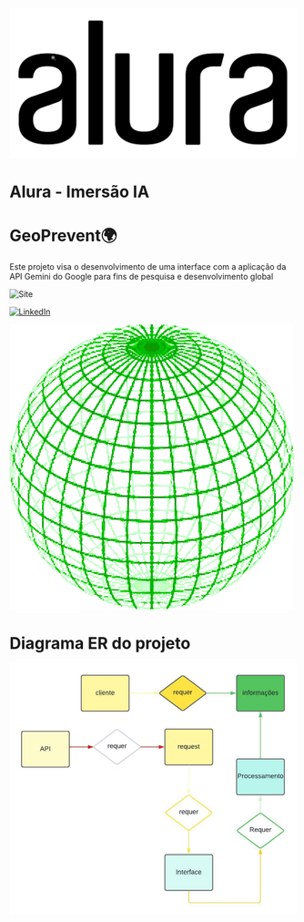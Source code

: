 ![Descrição do GIF](alura.gif)

# Alura - Imersão IA 

# GeoPrevent🌍
Este projeto visa o desenvolvimento de uma interface com a aplicação da API Gemini do Google para fins de pesquisa e desenvolvimento global

![Site]([https://kauecodify.github.io/GeoPrevent/])

[![LinkedIn](https://img.shields.io/badge/LinkedIn-0077B5?style=for-the-badge&logo=linkedin&logoColor=white)](https://www.linkedin.com/in/kaue-caires/)

![World](world.gif)

# Diagrama ER do projeto
![diagrama](diagram.jpeg)



